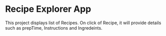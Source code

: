 # Recipe Explorer App

This project displays list of Recipes. On click of Recipe, it will provide details such as prepTime, Instructions and Ingredeints.

